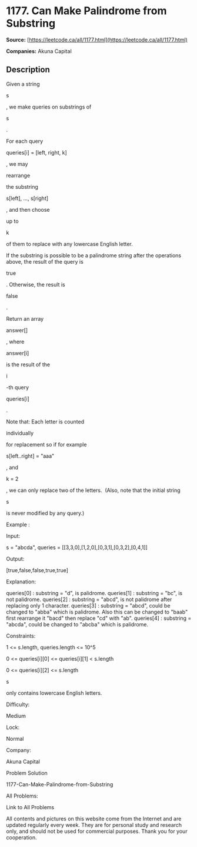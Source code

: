 # 1177. Can Make Palindrome from Substring

**Source:** [https://leetcode.ca/all/1177.html](https://leetcode.ca/all/1177.html)

**Companies:** Akuna Capital

## Description

Given a string

s

, we make queries on substrings of

s

.

For each query

queries[i] = [left, right, k]

, we may

rearrange

the
        substring

s[left], ..., s[right]

, and then choose

up to

k

of them to replace with any lowercase English letter.

If the substring is possible to be a palindrome string after the operations above,
        the result of the query is

true

. Otherwise, the result is

false

.

Return an array

answer[]

, where

answer[i]

is the result of the

i

-th query

queries[i]

.

Note that: Each letter is counted

individually

for replacement so if
        for example

s[left..right] = "aaa"

, and

k = 2

, we
        can only replace two of the letters.  (Also, note that the initial string

s

is never modified by any query.)

Example :

Input:

s = "abcda", queries = [[3,3,0],[1,2,0],[0,3,1],[0,3,2],[0,4,1]]

Output:

[true,false,false,true,true]

Explanation:

queries[0] : substring = "d", is palidrome.
queries[1] : substring = "bc", is not palidrome.
queries[2] : substring = "abcd", is not palidrome after replacing only 1 character.
queries[3] : substring = "abcd", could be changed to "abba" which is palidrome. Also this can be changed to "baab" first rearrange it "bacd" then replace "cd" with "ab".
queries[4] : substring = "abcda", could be changed to "abcba" which is palidrome.

Constraints:

1 <= s.length, queries.length <= 10^5

0 <= queries[i][0] <= queries[i][1] < s.length

0 <= queries[i][2] <= s.length

s

only contains lowercase English letters.

Difficulty:

Medium

Lock:

Normal

Company:

Akuna Capital

Problem Solution

1177-Can-Make-Palindrome-from-Substring

All Problems:

Link to All Problems

All contents and pictures on this website come from the Internet and are updated regularly every week. They are for personal study and research only, and should not be used for commercial purposes. Thank you for your cooperation.

